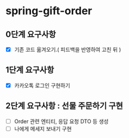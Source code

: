 # spring-gift-order

## 0단계 요구사항
- [x]  기존 코드 옮겨오기.( 피드백을 반영하여 고친 뒤 )

## 1단계 요구사항
- [x]  카카오톡 로그인 구현하기

## 2단계 요구사항 : 선물 주문하기 구현
- [ ]  Order 관련 엔티티, 응답 요청 DTO 등 생성
- [ ]  나에게 메세지 보내기 구현